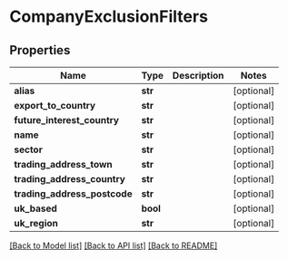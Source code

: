# CompanyExclusionFilters

## Properties
Name | Type | Description | Notes
------------ | ------------- | ------------- | -------------
**alias** | **str** |  | [optional] 
**export_to_country** | **str** |  | [optional] 
**future_interest_country** | **str** |  | [optional] 
**name** | **str** |  | [optional] 
**sector** | **str** |  | [optional] 
**trading_address_town** | **str** |  | [optional] 
**trading_address_country** | **str** |  | [optional] 
**trading_address_postcode** | **str** |  | [optional] 
**uk_based** | **bool** |  | [optional] 
**uk_region** | **str** |  | [optional] 

[[Back to Model list]](../README.md#documentation-for-models) [[Back to API list]](../README.md#documentation-for-api-endpoints) [[Back to README]](../README.md)


